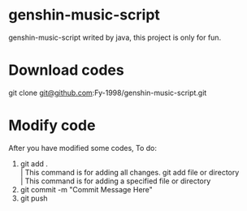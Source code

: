 # genshin-music-script
genshin-music-script writed by java, this project is only for fun.

# Download codes
git clone git@github.com:Fy-1998/genshin-music-script.git

# Modify code
After you have modified some codes, To do:
1. git add .        
    | This command is for adding all changes.
    git add file  or  directory     
    | This command is for adding a specified file or directory
2. git commit -m "Commit Message Here"
3. git push